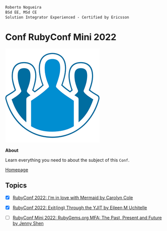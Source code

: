 ```
Roberto Nogueira  
BSd EE, MSd CE
Solution Integrator Experienced - Certified by Ericsson
```

# Conf RubyConf Mini 2022

![project image](images/conf.png)

**About**

Learn everything you need to about the subject of this `Conf`.

[Homepage](https://www.youtube.com/playlist?list=PLbHJudTY1K0dERpqJUEFOFSsMGvR6st9U)

## Topics

* [x] [RubyConf 2022: I'm in love with Mermaid by Carolyn Cole](https://www.youtube.com/watch?v=W-UsnbGH2c8&list=PLbHJudTY1K0dERpqJUEFOFSsMGvR6st9U&index=55&ab_channel=RubyCentral)
* [x] [RubyConf 2022: Exit(ing) Through the YJIT by Eileen M Uchitelle](https://www.youtube.com/watch?v=PBEklhwJcUA&list=PLbHJudTY1K0dERpqJUEFOFSsMGvR6st9U&index=63&ab_channel=RubyCentral)
* [ ] [RubyConf Mini 2022: RubyGems.org MFA: The Past, Present and Future by Jenny Shen](https://www.youtube.com/watch?v=_9X2I_OrsAA&list=PLbHJudTY1K0dERpqJUEFOFSsMGvR6st9U&index=26&ab_channel=RubyCentral)


